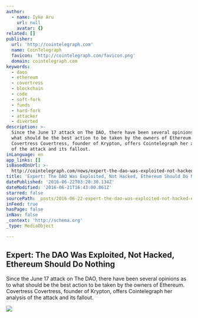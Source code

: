 ```yaml
---
author:
  - name: Iyke Aru
    url: null
    avatar: {}
related: []
publisher:
  url: 'http://cointelegraph.com'
  name: CoinTelegraph
  favicon: 'http://cointelegraph.com/favicon.png'
  domain: cointelegraph.com
keywords:
  - daos
  - ethereum
  - covertress
  - blockchain
  - code
  - soft-fork
  - funds
  - hard-fork
  - attacker
  - diverted
description: >-
  Since the June 17 attack on The DAO, there have been several opinions as to
  what should be the best action to be taken by the owners of Ethereum.
  Covertress Covertress, founder of Krypton, offers Cointelegraph her analysis
  of the attack and its fallout.
inLanguage: en
app_links: []
isBasedOnUrl: >-
  http://cointelegraph.com/news/expert-the-dao-was-exploited-not-hacked-ethereum-should-do-nothing
title: 'Expert: The DAO Was Exploited, Not Hacked, Ethereum Should Do Nothing'
datePublished: '2016-06-22T03:20:30.134Z'
dateModified: '2016-06-21T16:43:00.861Z'
starred: false
sourcePath: _posts/2016-06-22-expert-the-dao-was-exploited-not-hacked-ethereum-should-d.md
inFeed: true
hasPage: false
inNav: false
_context: 'http://schema.org'
_type: MediaObject

---
```

<article style=""><h1>Expert: The DAO Was Exploited, Not Hacked, Ethereum Should Do Nothing</h1><p>Since the June 17 attack on The DAO, there have been several opinions as to what should be the best action to be taken by the owners of Ethereum. Covertress Covertress, founder of Krypton, offers Cointelegraph her analysis of the attack and its fallout.</p><img src="http://cointelegraph.com/images/725_aHR0cDovL2NvaW50ZWxlZ3JhcGguY29tL3N0b3JhZ2UvdXBsb2Fkcy92aWV3L2E4ODQ5OTg4NWZhMTVhZDg1OWM4Mzc5ZjMyY2M0NzMyLmpwZw==.jpg" /></article>